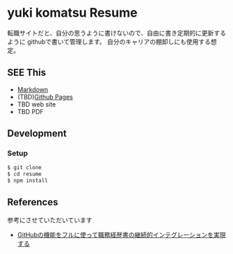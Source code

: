 # yuki komatsu Resume

転職サイトだと、自分の思うように書けないので、自由に書き定期的に更新するように
githubで書いて管理します。
自分のキャリアの棚卸しにも使用する想定。

## SEE This
- [Markdown](docs/README.md)
- (TBD)[Github Pages](https://yuki-komatsu.github.io/resume/)
- TBD web site
- TBD PDF

## Development


### Setup

```bash
$ git clone
$ cd resume
$ npm install
```



## References
参考にさせていただいています
- [GitHubの機能をフルに使って職務経歴書の継続的インテグレーションを実現する](https://zenn.dev/ryo_kawamata/articles/resume-on-github)

